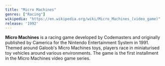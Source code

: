 ```yaml
---
title: "Micro Machines"
genres: ["Racing"]
wikipedia: "https://en.wikipedia.org/wiki/Micro_Machines_(video_game)"
release: '1992'
---
```

**Micro Machines** is a racing game developed by Codemasters and originally published by Camerica for the Nintendo Entertainment System in 1991. Themed around Galoob's Micro Machines toys, players race in miniaturised toy vehicles around various environments. The game is the first installment in the Micro Machines video game series. 